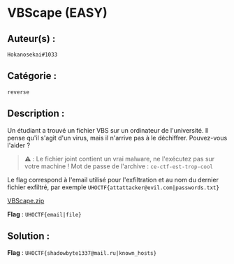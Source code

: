 # VBScape (EASY)

## Auteur(s) :

`Hokanosekai#1033`

## Catégorie : 

`reverse`

## Description :

Un étudiant a trouvé un fichier VBS sur un ordinateur de l'université. Il pense qu'il s'agit d'un virus, mais il n'arrive pas à le déchiffrer. Pouvez-vous l'aider ?

> **⚠️** : Le fichier joint contient un vrai malware, ne l'exécutez pas sur votre machine ! Mot de passe de l'archive : `ce-ctf-est-trop-cool`

Le flag correspond à l'email utilisé pour l'exfiltration et au nom du dernier fichier exfiltré, par exemple `UHOCTF{attattacker@evil.com|passwords.txt}`

[VBScape.zip](./VBScape.zip)

**Flag** : `UHOCTF{email|file}`

## Solution :



**Flag** : `UHOCTF{shadowbyte1337@mail.ru|known_hosts}`
